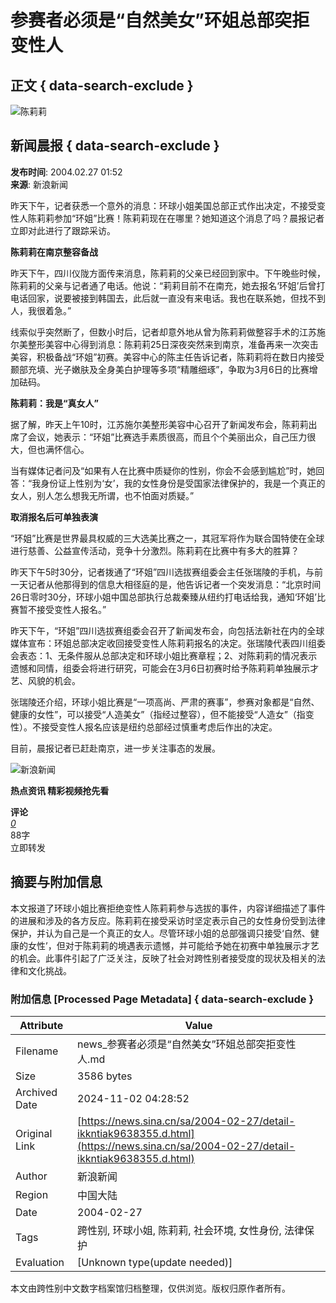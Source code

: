 # 参赛者必须是“自然美女”环姐总部突拒变性人

## 正文 { data-search-exclude }


![陈莉莉](https://n.sinaimg.cn/sinacn/20170516/1212-fyfeutq0813373.jpg)

## 新闻晨报 { data-search-exclude }

**发布时间**: 2004.02.27 01:52  
**来源**: 新浪新闻

昨天下午，记者获悉一个意外的消息：环球小姐美国总部正式作出决定，不接受变性人陈莉莉参加“环姐”比赛！陈莉莉现在在哪里？她知道这个消息了吗？晨报记者立即对此进行了跟踪采访。

**陈莉莉在南京整容备战**

昨天下午，四川仪陇方面传来消息，陈莉莉的父亲已经回到家中。下午晚些时候，陈莉莉的父亲与记者通了电话。他说：“莉莉目前不在南充，她去报名‘环姐’后曾打电话回家，说要被接到韩国去，此后就一直没有来电话。我也在联系她，但找不到人，我很着急。”

线索似乎突然断了，但数小时后，记者却意外地从曾为陈莉莉做整容手术的江苏施尔美整形美容中心得到消息：陈莉莉25日深夜突然来到南京，准备再来一次突击美容，积极备战“环姐”初赛。美容中心的陈主任告诉记者，陈莉莉将在数日内接受颞部充填、光子嫩肤及全身美白护理等多项“精雕细琢”，争取为3月6日的比赛增加砝码。

**陈莉莉：我是“真女人”**

据了解，昨天上午10时，江苏施尔美整形美容中心召开了新闻发布会，陈莉莉出席了会议，她表示：“环姐”比赛选手素质很高，而且个个美丽出众，自己压力很大，但也满怀信心。

当有媒体记者问及“如果有人在比赛中质疑你的性别，你会不会感到尴尬”时，她回答：“我身份证上性别为‘女’，我的女性身份是受国家法律保护的，我是一个真正的女人，别人怎么想我无所谓，也不怕面对质疑。”

**取消报名后可单独表演**

“环姐”比赛是世界最具权威的三大选美比赛之一，其冠军将作为联合国特使在全球进行慈善、公益宣传活动，竞争十分激烈。陈莉莉在比赛中有多大的胜算？

昨天下午5时30分，记者拨通了“环姐”四川选拔赛组委会主任张瑞陵的手机，与前一天记者从他那得到的信息大相径庭的是，他告诉记者一个突发消息：“北京时间26日零时30分，环球小姐中国总部执行总裁秦臻从纽约打电话给我，通知‘环姐’比赛暂不接受变性人报名。”

昨天下午，“环姐”四川选拔赛组委会召开了新闻发布会，向包括法新社在内的全球媒体宣布：环姐总部决定收回接受变性人陈莉莉报名的决定。张瑞陵代表四川组委会表态：1、无条件服从总部决定和环球小姐比赛章程；2、对陈莉莉的情况表示遗憾和同情，组委会将进行研究，可能会在3月6日初赛时给予陈莉莉单独展示才艺、风貌的机会。

张瑞陵还介绍，环球小姐比赛是“一项高尚、严肃的赛事”，参赛对象都是“自然、健康的女性”，可以接受“人造美女”（指经过整容），但不能接受“人造女”（指变性）。不接受变性人报名应该是纽约总部经过慎重考虑后作出的决定。

目前，晨报记者已赶赴南京，进一步关注事态的发展。

![新浪新闻](https://n.sinaimg.cn/default/80905340/20200331/sinalogo.png)

**热点资讯 精彩视频抢先看** 

**评论**  
[_0_](https://cmnt.sina.cn/index?product=comos&index=kkntiak9638355&tj_ch=news&is_clear=0)  
88字  
立即转发

## 摘要与附加信息

<!-- tcd_abstract -->
本文报道了环球小姐比赛拒绝变性人陈莉莉参与选拔的事件，内容详细描述了事件的进展和涉及的各方反应。陈莉莉在接受采访时坚定表示自己的女性身份受到法律保护，并认为自己是一个真正的女人。尽管环球小姐的总部强调只接受‘自然、健康的女性’，但对于陈莉莉的境遇表示遗憾，并可能给予她在初赛中单独展示才艺的机会。此事件引起了广泛关注，反映了社会对跨性别者接受度的现状及相关的法律和文化挑战。
<!-- tcd_abstract_end -->

### 附加信息 [Processed Page Metadata] { data-search-exclude }

| Attribute       | Value                                  |
|-----------------|----------------------------------------|
| Filename        | news_参赛者必须是“自然美女”环姐总部突拒变性人.md                             |
| Size            | 3586 bytes                           |
| Archived Date   | 2024-11-02 04:28:52                             |
| Original Link   | [https://news.sina.cn/sa/2004-02-27/detail-ikkntiak9638355.d.html](https://news.sina.cn/sa/2004-02-27/detail-ikkntiak9638355.d.html)                       |
| Author          | 新浪新闻                               |
| Region          | 中国大陆                               |
| Date            | 2004-02-27                                 |
| Tags            | 跨性别, 环球小姐, 陈莉莉, 社会环境, 女性身份, 法律保护                                 |
| Evaluation            | [Unknown type(update needed)]                                 |
<!-- tcd_table_end -->

本文由跨性别中文数字档案馆归档整理，仅供浏览。版权归原作者所有。
